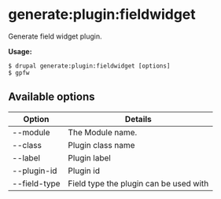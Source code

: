 # generate:plugin:fieldwidget
Generate field widget plugin.

**Usage:**
```
$ drupal generate:plugin:fieldwidget [options]
$ gpfw  
```

## Available options
Option | Details
-------|-------------
--module | The Module name.
--class | Plugin class name
--label | Plugin label
--plugin-id | Plugin id
--field-type | Field type the plugin can be used with
